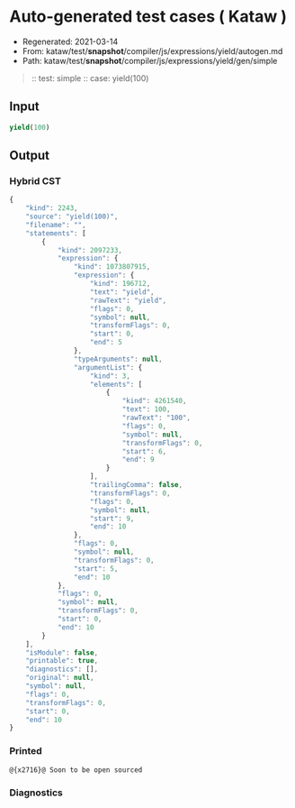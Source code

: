 # Auto-generated test cases ( Kataw )
- Regenerated: 2021-03-14
- From: kataw/test/__snapshot__/compiler/js/expressions/yield/autogen.md
- Path: kataw/test/__snapshot__/compiler/js/expressions/yield/gen/simple
> :: test: simple
> :: case: yield(100)
## Input

`````js
yield(100)
`````

## Output

### Hybrid CST

```javascript
{
    "kind": 2243,
    "source": "yield(100)",
    "filename": "",
    "statements": [
        {
            "kind": 2097233,
            "expression": {
                "kind": 1073807915,
                "expression": {
                    "kind": 196712,
                    "text": "yield",
                    "rawText": "yield",
                    "flags": 0,
                    "symbol": null,
                    "transformFlags": 0,
                    "start": 0,
                    "end": 5
                },
                "typeArguments": null,
                "argumentList": {
                    "kind": 3,
                    "elements": [
                        {
                            "kind": 4261540,
                            "text": 100,
                            "rawText": "100",
                            "flags": 0,
                            "symbol": null,
                            "transformFlags": 0,
                            "start": 6,
                            "end": 9
                        }
                    ],
                    "trailingComma": false,
                    "transformFlags": 0,
                    "flags": 0,
                    "symbol": null,
                    "start": 9,
                    "end": 10
                },
                "flags": 0,
                "symbol": null,
                "transformFlags": 0,
                "start": 5,
                "end": 10
            },
            "flags": 0,
            "symbol": null,
            "transformFlags": 0,
            "start": 0,
            "end": 10
        }
    ],
    "isModule": false,
    "printable": true,
    "diagnostics": [],
    "original": null,
    "symbol": null,
    "flags": 0,
    "transformFlags": 0,
    "start": 0,
    "end": 10
}
```

### Printed

```javascript
@{x2716}@ Soon to be open sourced
```

### Diagnostics

```javascript

```

